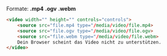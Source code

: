 Formate: **.mp4** **.ogv** **.webm**
``` html
<video width="" height="" controls="controls">
	<source src="file.mp4 type="/media/video/file.mp4>
	<source src="file.ogv type="/media/video/file.ogv>
	<source src="file.webm type="/media/video/file.webm>
	Dein Browser scheint das Video nicht zu unterstützen.
</video>
```
